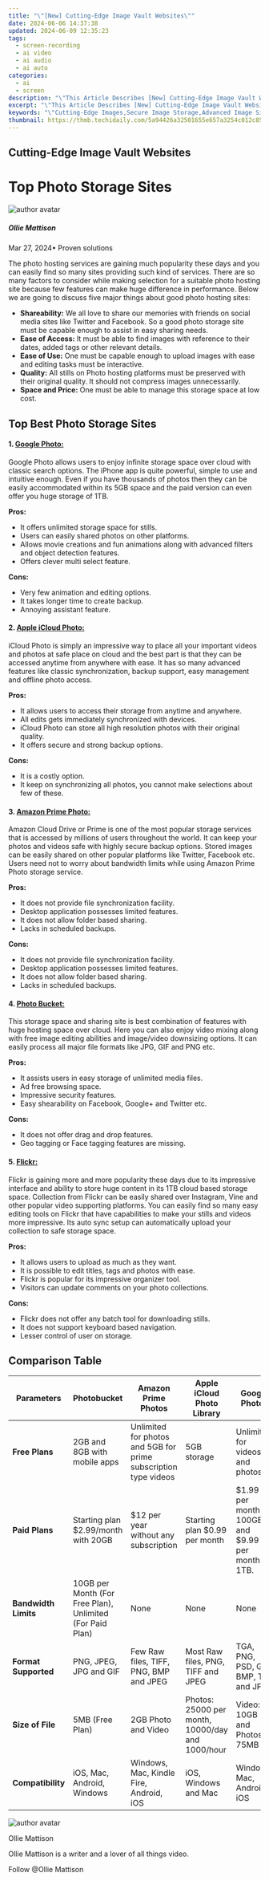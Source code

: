 ```yaml
---
title: "\"[New] Cutting-Edge Image Vault Websites\""
date: 2024-06-06 14:37:38
updated: 2024-06-09 12:35:23
tags: 
  - screen-recording
  - ai video
  - ai audio
  - ai auto
categories: 
  - ai
  - screen
description: "\"This Article Describes [New] Cutting-Edge Image Vault Websites\""
excerpt: "\"This Article Describes [New] Cutting-Edge Image Vault Websites\""
keywords: "\"Cutting-Edge Images,Secure Image Storage,Advanced Image Sites,High-Tech Photo Safekeeping,NextGen Image Vaults,State-of-the-Art Image Vault,Innovative Image Keepers\""
thumbnail: https://thmb.techidaily.com/5a94426a32501655e657a3254c012c85eb00e68b90f4fb83cdfc375f3ce534ef.jpg
---
```


## Cutting-Edge Image Vault Websites

# Top Photo Storage Sites

![author avatar](https://images.wondershare.com/filmora/article-images/ollie-mattison.jpg)

##### Ollie Mattison

 Mar 27, 2024• Proven solutions

The photo hosting services are gaining much popularity these days and you can easily find so many sites providing such kind of services. There are so many factors to consider while making selection for a suitable photo hosting site because few features can make huge difference in performance. Below we are going to discuss five major things about good photo hosting sites:

* **Shareability:** We all love to share our memories with friends on social media sites like Twitter and Facebook. So a good photo storage site must be capable enough to assist in easy sharing needs.
* **Ease of Access:** It must be able to find images with reference to their dates, added tags or other relevant details.
* **Ease of Use:** One must be capable enough to upload images with ease and editing tasks must be interactive.
* **Quality:** All stills on Photo hosting platforms must be preserved with their original quality. It should not compress images unnecessarily.
* **Space and Price:** One must be able to manage this storage space at low cost.

## Top Best Photo Storage Sites

#### 1. [Google Photo:](https://photos.google.com)

Google Photo allows users to enjoy infinite storage space over cloud with classic search options. The iPhone app is quite powerful, simple to use and intuitive enough. Even if you have thousands of photos then they can be easily accommodated within its 5GB space and the paid version can even offer you huge storage of 1TB.

**Pros:**

* It offers unlimited storage space for stills.
* Users can easily shared photos on other platforms.
* Allows movie creations and fun animations along with advanced filters and object detection features.
* Offers clever multi select feature.

**Cons:**

* Very few animation and editing options.
* It takes longer time to create backup.
* Annoying assistant feature.

#### 2. [Apple iCloud Photo:](https://www.apple.com/icloud/photos/)

iCloud Photo is simply an impressive way to place all your important videos and photos at safe place on cloud and the best part is that they can be accessed anytime from anywhere with ease. It has so many advanced features like classic synchronization, backup support, easy management and offline photo access.

**Pros:**

* It allows users to access their storage from anytime and anywhere.
* All edits gets immediately synchronized with devices.
* iCloud Photo can store all high resolution photos with their original quality.
* It offers secure and strong backup options.

**Cons:**

* It is a costly option.
* It keep on synchronizing all photos, you cannot make selections about few of these.

#### 3. [Amazon Prime Photo:](https://www.amazon.com/Amazon-Photos/b?ie=UTF8&node=13234696011)

Amazon Cloud Drive or Prime is one of the most popular storage services that is accessed by millions of users throughout the world. It can keep your photos and videos safe with highly secure backup options. Stored images can be easily shared on other popular platforms like Twitter, Facebook etc. Users need not to worry about bandwidth limits while using Amazon Prime Photo storage service.

**Pros:**

* It does not provide file synchronization facility.
* Desktop application possesses limited features.
* It does not allow folder based sharing.
* Lacks in scheduled backups.

**Cons:**

* It does not provide file synchronization facility.
* Desktop application possesses limited features.
* It does not allow folder based sharing.
* Lacks in scheduled backups.

#### 4. [Photo Bucket:](http://photobucket.com/)

This storage space and sharing site is best combination of features with huge hosting space over cloud. Here you can also enjoy video mixing along with free image editing abilities and image/video downsizing options. It can easily process all major file formats like JPG, GIF and PNG etc.

**Pros:**

* It assists users in easy storage of unlimited media files.
* Ad free browsing space.
* Impressive security features.
* Easy shearability on Facebook, Google+ and Twitter etc.

**Cons:**

* It does not offer drag and drop features.
* Geo tagging or Face tagging features are missing.

#### 5. [Flickr:](https://www.flickr.com/)

Flickr is gaining more and more popularity these days due to its impressive interface and ability to store huge content in its 1TB cloud based storage space. Collection from Flickr can be easily shared over Instagram, Vine and other popular video supporting platforms. You can easily find so many easy editing tools on Flickr that have capabilities to make your stills and videos more impressive. Its auto sync setup can automatically upload your collection to safe storage space.

**Pros:**

* It allows users to upload as much as they want.
* It is possible to edit titles, tags and photos with ease.
* Flickr is popular for its impressive organizer tool.
* Visitors can update comments on your photo collections.

**Cons:**

* Flickr does not offer any batch tool for downloading stills.
* It does not support keyboard based navigation.
* Lesser control of user on storage.

## Comparison Table

| **Parameters**       | **Photobucket**                                           | **Amazon Prime Photos**                                         | **Apple iCloud Photo Library**                   | **Google Photos**                                      | **Flickr**                                               |
| -------------------- | --------------------------------------------------------- | --------------------------------------------------------------- | ------------------------------------------------ | ------------------------------------------------------ | -------------------------------------------------------- |
| **Free Plans**       | 2GB and 8GB with mobile apps                              | Unlimited for photos and 5GB for prime subscription type videos | 5GB storage                                      | Unlimited for videos and photos                        | 1 TB storage                                             |
| **Paid Plans**       | Starting plan $2.99/month with 20GB                       | $12 per year without any subscription                           | Starting plan $0.99 per month                    | $1.99 per month for 100GB and $9.99 per month for 1TB. | $5.99 per month with ad free and $499 per year with 2TB. |
| **Bandwidth Limits** | 10GB per Month (For Free Plan), Unlimited (For Paid Plan) | None                                                            | None                                             | None                                                   | None                                                     |
| **Format Supported** | PNG, JPEG, JPG and GIF                                    | Few Raw files, TIFF, PNG, BMP and JPEG                          | Most Raw files, PNG, TIFF and JPEG               | TGA, PNG, PSD, GIF, BMP, TIF and JPEG                  | PNG, GIF and JPEG.                                       |
| **Size of File**     | 5MB (Free Plan)                                           | 2GB Photo and Video                                             | Photos: 25000 per month, 10000/day and 1000/hour | Video: 10GB and Photos: 75MB                           | Video: 1GB and Photo: 200 MB.                            |
| **Compatibility**    | iOS, Mac, Android, Windows                                | Windows, Mac, Kindle Fire, Android, iOS                         | iOS, Windows and Mac                             | Windows, Mac, Android, iOS                             | Windows, Mac, Android and iOS                            |

![author avatar](https://images.wondershare.com/filmora/article-images/ollie-mattison.jpg)

Ollie Mattison

Ollie Mattison is a writer and a lover of all things video.

Follow @Ollie Mattison


<ins class="adsbygoogle"
     style="display:block"
     data-ad-format="autorelaxed"
     data-ad-client="ca-pub-7571918770474297"
     data-ad-slot="1223367746"></ins>



<ins class="adsbygoogle"
     style="display:block"
     data-ad-client="ca-pub-7571918770474297"
     data-ad-slot="8358498916"
     data-ad-format="auto"
     data-full-width-responsive="true"></ins>

